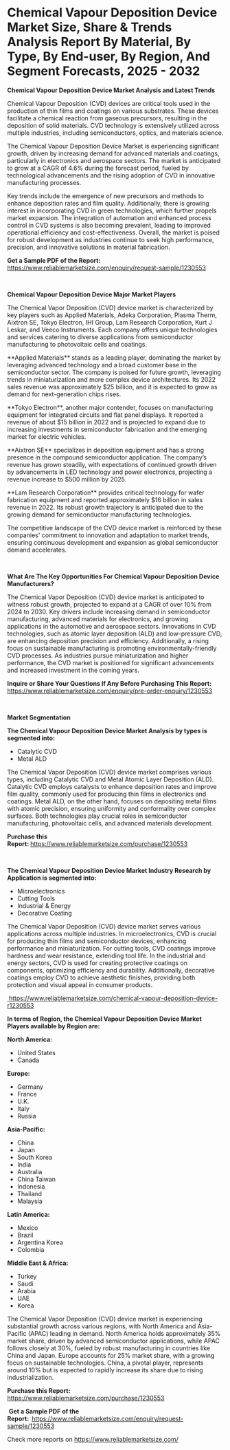 <p><h1>Chemical Vapour Deposition Device Market Size, Share & Trends Analysis Report By Material, By Type, By End-user, By Region, And Segment Forecasts, 2025 - 2032</h1></p><p><strong>Chemical Vapour Deposition Device Market Analysis and Latest Trends</strong></p>
<p><p>Chemical Vapour Deposition (CVD) devices are critical tools used in the production of thin films and coatings on various substrates. These devices facilitate a chemical reaction from gaseous precursors, resulting in the deposition of solid materials. CVD technology is extensively utilized across multiple industries, including semiconductors, optics, and materials science.</p><p>The Chemical Vapour Deposition Device Market is experiencing significant growth, driven by increasing demand for advanced materials and coatings, particularly in electronics and aerospace sectors. The market is anticipated to grow at a CAGR of 4.6% during the forecast period, fueled by technological advancements and the rising adoption of CVD in innovative manufacturing processes.</p><p>Key trends include the emergence of new precursors and methods to enhance deposition rates and film quality. Additionally, there is growing interest in incorporating CVD in green technologies, which further propels market expansion. The integration of automation and enhanced process control in CVD systems is also becoming prevalent, leading to improved operational efficiency and cost-effectiveness. Overall, the market is poised for robust development as industries continue to seek high performance, precision, and innovative solutions in material fabrication.</p></p>
<p><strong>Get a Sample PDF of the Report:&nbsp;</strong> <a href="https://www.reliablemarketsize.com/enquiry/request-sample/1230553?utm_campaign=2005&utm_medium=2&utm_source=Github&utm_content=ia&utm_term=27022025&utm_id=chemical-vapour-deposition-device">https://www.reliablemarketsize.com/enquiry/request-sample/1230553</a></p>
<p>&nbsp;</p>
<p><strong>Chemical Vapour Deposition Device Major Market Players</strong></p>
<p><p>The Chemical Vapor Deposition (CVD) device market is characterized by key players such as Applied Materials, Adeka Corporation, Plasma Therm, Aixtron SE, Tokyo Electron, IHI Group, Lam Research Corporation, Kurt J Leskar, and Veeco Instruments. Each company offers unique technologies and services catering to diverse applications from semiconductor manufacturing to photovoltaic cells and coatings.</p><p>**Applied Materials** stands as a leading player, dominating the market by leveraging advanced technology and a broad customer base in the semiconductor sector. The company is poised for future growth, leveraging trends in miniaturization and more complex device architectures. Its 2022 sales revenue was approximately $25 billion, and it is expected to grow as demand for next-generation chips rises.</p><p>**Tokyo Electron**, another major contender, focuses on manufacturing equipment for integrated circuits and flat panel displays. It reported a revenue of about $15 billion in 2022 and is projected to expand due to increasing investments in semiconductor fabrication and the emerging market for electric vehicles.</p><p>**Aixtron SE** specializes in deposition equipment and has a strong presence in the compound semiconductor application. The company’s revenue has grown steadily, with expectations of continued growth driven by advancements in LED technology and power electronics, projecting a revenue increase to $500 million by 2025.</p><p>**Lam Research Corporation** provides critical technology for wafer fabrication equipment and reported approximately $16 billion in sales revenue in 2022. Its robust growth trajectory is anticipated due to the growing demand for semiconductor manufacturing technologies.</p><p>The competitive landscape of the CVD device market is reinforced by these companies' commitment to innovation and adaptation to market trends, ensuring continuous development and expansion as global semiconductor demand accelerates.</p></p>
<p>&nbsp;</p>
<p><strong>What Are The Key Opportunities For Chemical Vapour Deposition Device Manufacturers?</strong></p>
<p><p>The Chemical Vapor Deposition (CVD) device market is anticipated to witness robust growth, projected to expand at a CAGR of over 10% from 2024 to 2030. Key drivers include increasing demand in semiconductor manufacturing, advanced materials for electronics, and growing applications in the automotive and aerospace sectors. Innovations in CVD technologies, such as atomic layer deposition (ALD) and low-pressure CVD, are enhancing deposition precision and efficiency. Additionally, a rising focus on sustainable manufacturing is promoting environmentally-friendly CVD processes. As industries pursue miniaturization and higher performance, the CVD market is positioned for significant advancements and increased investment in the coming years.</p></p>
<p><strong>Inquire or Share Your Questions If Any Before Purchasing This Report:</strong> <a href="https://www.reliablemarketsize.com/enquiry/pre-order-enquiry/1230553?utm_campaign=2005&utm_medium=2&utm_source=Github&utm_content=ia&utm_term=27022025&utm_id=chemical-vapour-deposition-device">https://www.reliablemarketsize.com/enquiry/pre-order-enquiry/1230553</a></p>
<p>&nbsp;</p>
<p><strong>Market Segmentation</strong></p>
<p><strong>The Chemical Vapour Deposition Device Market Analysis by types is segmented into:</strong></p>
<p><ul><li>Catalytic CVD</li><li>Metal ALD</li></ul></p>
<p><p>The Chemical Vapor Deposition (CVD) device market comprises various types, including Catalytic CVD and Metal Atomic Layer Deposition (ALD). Catalytic CVD employs catalysts to enhance deposition rates and improve film quality, commonly used for producing thin films in electronics and coatings. Metal ALD, on the other hand, focuses on depositing metal films with atomic precision, ensuring uniformity and conformality over complex surfaces. Both technologies play crucial roles in semiconductor manufacturing, photovoltaic cells, and advanced materials development.</p></p>
<p><strong>Purchase this Report:&nbsp;</strong><a href="https://www.reliablemarketsize.com/purchase/1230553?utm_campaign=2005&utm_medium=2&utm_source=Github&utm_content=ia&utm_term=27022025&utm_id=chemical-vapour-deposition-device">https://www.reliablemarketsize.com/purchase/1230553</a></p>
<p>&nbsp;</p>
<p><strong>The Chemical Vapour Deposition Device Market Industry Research by Application is segmented into:</strong></p>
<p><ul><li>Microelectronics</li><li>Cutting Tools</li><li>Industrial & Energy</li><li>Decorative Coating</li></ul></p>
<p><p>The Chemical Vapor Deposition (CVD) device market serves various applications across multiple industries. In microelectronics, CVD is crucial for producing thin films and semiconductor devices, enhancing performance and miniaturization. For cutting tools, CVD coatings improve hardness and wear resistance, extending tool life. In the industrial and energy sectors, CVD is used for creating protective coatings on components, optimizing efficiency and durability. Additionally, decorative coatings employ CVD to achieve aesthetic finishes, providing both protection and visual appeal in consumer products.</p></p>
<p><a href="https://www.reliablemarketsize.com/chemical-vapour-deposition-device-r1230553?utm_campaign=2005&utm_medium=2&utm_source=Github&utm_content=ia&utm_term=27022025&utm_id=chemical-vapour-deposition-device">&nbsp;https://www.reliablemarketsize.com/chemical-vapour-deposition-device-r1230553</a></p>
<p><strong>In terms of Region, the Chemical Vapour Deposition Device Market Players available by Region are:</strong></p>
<p>
    <p> <strong> North America: </strong>
        <ul>
            <li>United States</li>
            <li>Canada</li>
        </ul>
        </p> 
    <p> <strong> Europe: </strong>
        <ul>
            <li>Germany</li>
            <li>France</li>
            <li>U.K.</li>
            <li>Italy</li>
            <li>Russia</li>
        </ul>
        </p> 
    <p> <strong> Asia-Pacific: </strong>
        <ul>
            <li>China</li>
            <li>Japan</li>
            <li>South Korea</li>
            <li>India</li>
            <li>Australia</li>
            <li>China Taiwan</li>
            <li>Indonesia</li>
            <li>Thailand</li>
            <li>Malaysia</li>
        </ul>
        </p> 
    <p> <strong> Latin America: </strong>
        <ul>
            <li>Mexico</li>
            <li>Brazil</li>
            <li>Argentina Korea</li>
            <li>Colombia</li>
        </ul>
        </p> 
    <p> <strong> Middle East & Africa: </strong>
        <ul>
            <li>Turkey</li>
            <li>Saudi</li>
            <li>Arabia</li>
            <li>UAE</li>
            <li>Korea</li>
        </ul>
    </p>
    </p>
<p><p>The Chemical Vapor Deposition (CVD) device market is experiencing substantial growth across various regions, with North America and Asia-Pacific (APAC) leading in demand. North America holds approximately 35% market share, driven by advanced semiconductor applications, while APAC follows closely at 30%, fueled by robust manufacturing in countries like China and Japan. Europe accounts for 25% market share, with a growing focus on sustainable technologies. China, a pivotal player, represents around 10% but is expected to rapidly increase its share due to rising industrialization.</p></p>
<p><strong>Purchase this Report: </strong><a href="https://www.reliablemarketsize.com/purchase/1230553?utm_campaign=2005&utm_medium=2&utm_source=Github&utm_content=ia&utm_term=27022025&utm_id=chemical-vapour-deposition-device">https://www.reliablemarketsize.com/purchase/1230553</a></p>
<p>&nbsp;<strong>Get a Sample PDF of the Report:&nbsp;&nbsp;</strong><a href="https://www.reliablemarketsize.com/enquiry/request-sample/1230553?utm_campaign=2005&utm_medium=2&utm_source=Github&utm_content=ia&utm_term=27022025&utm_id=chemical-vapour-deposition-device">https://www.reliablemarketsize.com/enquiry/request-sample/1230553</a></p>
<p><strong></strong></p>
<p>Check more reports on <a href="https://www.reliablemarketsize.com/?utm_campaign=2005&utm_medium=2&utm_source=Github&utm_content=ia&utm_term=27022025&utm_id=chemical-vapour-deposition-device">https://www.reliablemarketsize.com/</a></p>